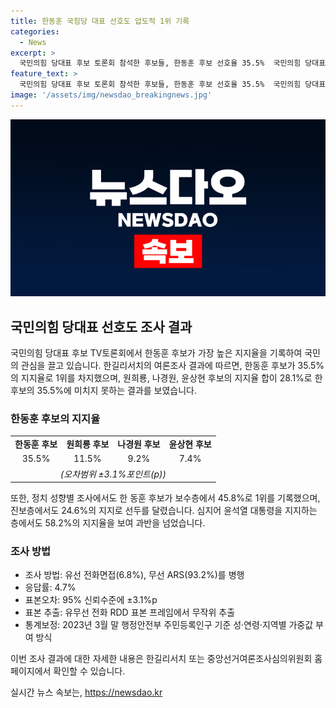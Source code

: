 ```yaml
---
title: 한동훈 국힘당 대표 선호도 압도적 1위 기록
categories:
  - News
excerpt: >
  국민의힘 당대표 후보 토론회 참석한 후보들, 한동훈 후보 선호율 35.5%  국민의힘 당대표 후보인 나경원, 윤상현, 원희룡, 한동훈이 TV토론회에 참석했다. 여론조사 결과로는 한동훈 후보가 35.5%의 선호율을 기록, 최고로 주목받고 있다. 원희룡, 나경원, 윤상현 후보의 지지율 합쳐도 28.1%이며, 한동훈 후보의 과반(35.5%)에 못 미치는 것으로 나타났다. 한 후보는 보수층과 진보층, 윤석열 대통령 지지층에서도 높은 선호율을 보였다.
feature_text: >
  국민의힘 당대표 후보 토론회 참석한 후보들, 한동훈 후보 선호율 35.5%  국민의힘 당대표 후보인 나경원, 윤상현, 원희룡, 한동훈이 TV토론회에 참석했다. 여론조사 결과로는 한동훈 후보가 35.5%의 선호율을 기록, 최고로 주목받고 있다. 원희룡, 나경원, 윤상현 후보의 지지율 합쳐도 28.1%이며, 한동훈 후보의 과반(35.5%)에 못 미치는 것으로 나타났다. 한 후보는 보수층과 진보층, 윤석열 대통령 지지층에서도 높은 선호율을 보였다.
image: '/assets/img/newsdao_breakingnews.jpg'
---
```


<p><img src="/assets/img/newsdao_breakingnews.jpg" alt="pcversion 속보" /></p>

<h2 data-ke-size="size26">국민의힘 당대표 선호도 조사 결과</h2>

<p data-ke-size="size16">국민의힘 당대표 후보 TV토론회에서 한동훈 후보가 가장 높은 지지율을 기록하여 국민의 관심을 끌고 있습니다. 한길리서치의 여론조사 결과에 따르면, 한동훈 후보가 35.5%의 지지율로 1위를 차지했으며, 원희룡, 나경원, 윤상현 후보의 지지율 합이 28.1%로 한 후보의 35.5%에 미치지 못하는 결과를 보였습니다.</p>

<h3>한동훈 후보의 지지율</h3>

<table>
    <tr>
        <td style="text-align: center; height: 17px;"><b>한동훈 후보</b></td>
        <td style="text-align: center; height: 17px;"><b>원희룡 후보</b></td>
        <td style="text-align: center; height: 17px;"><b>나경원 후보</b></td>
        <td style="text-align: center; height: 17px;"><b>윤상현 후보</b></td>
    </tr>
    <tr>
        <td style="text-align: center; height: 17px;">35.5%</td>
        <td style="text-align: center; height: 17px;">11.5%</td>
        <td style="text-align: center; height: 17px;">9.2%</td>
        <td style="text-align: center; height: 17px;">7.4%</td>
    </tr>
    <tr>
        <td style="text-align: center; height: 17px;" colspan="4"><i>(오차범위 ±3.1%포인트(p))</i></td>
    </tr>
</table>

<p data-ke-size="size16">또한, 정치 성향별 조사에서도 한 동훈 후보가 보수층에서 45.8%로 1위를 기록했으며, 진보층에서도 24.6%의 지지로 선두를 달렸습니다. 심지어 윤석열 대통령을 지지하는 층에서도 58.2%의 지지율을 보여 과반을 넘었습니다.</p>

<h3>조사 방법</h3>

<ul>
    <li>조사 방법: 유선 전화면접(6.8%), 무선 ARS(93.2%)를 병행</li>
    <li>응답률: 4.7%</li>
    <li>표본오차: 95% 신뢰수준에 ±3.1%p</li>
    <li>표본 추출: 유무선 전화 RDD 표본 프레임에서 무작위 추출</li>
    <li>통계보정: 2023년 3월 말 행정안전부 주민등록인구 기준 성·연령·지역별 가중값 부여 방식</li>
</ul>

<p data-ke-size="size16">이번 조사 결과에 대한 자세한 내용은 한길리서치 또는 중앙선거여론조사심의위원회 홈페이지에서 확인할 수 있습니다.</p>
실시간 뉴스 속보는, <a href="https://newsdao.kr" rel="dofollow">https://newsdao.kr</a>


